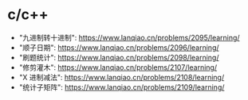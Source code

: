 # c/c++

- "九进制转十进制": https://www.lanqiao.cn/problems/2095/learning/
- "顺子日期": https://www.lanqiao.cn/problems/2096/learning/
- "刷题统计": https://www.lanqiao.cn/problems/2098/learning/
- "修剪灌木": https://www.lanqiao.cn/problems/2107/learning/
- "X 进制减法": https://www.lanqiao.cn/problems/2108/learning/
- "统计子矩阵": https://www.lanqiao.cn/problems/2109/learning/